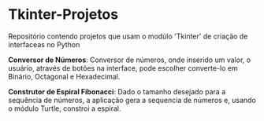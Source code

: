 # Tkinter-Projetos
Repositório contendo projetos que usam o modúlo 'Tkinter' de criação de interfaceas no Python

**Conversor de Números**: Conversor de números, onde inserido um valor, o usuário, através de botões na interface, pode escolher converte-lo em Binário, Octagonal e Hexadecimal.

**Construtor de Espiral Fibonacci**: Dado o tamanho desejado para a sequência de números, a aplicação gera a sequencia de números e, usando o módulo Turtle, constroi a espiral.
  
